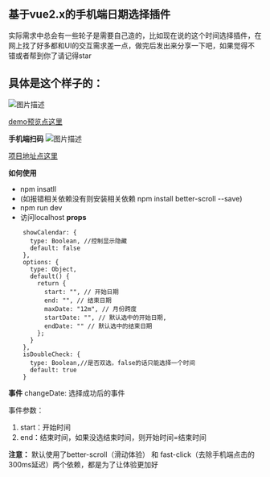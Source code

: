 基于vue2.x的手机端日期选择插件
---------------
实际需求中总会有一些轮子是需要自己造的，比如现在说的这个时间选择插件，在网上找了好多都和UI的交互需求差一点，做完后发出来分享一下吧，如果觉得不错或者帮到你了请记得star

具体是这个样子的：
---------
![图片描述][1]


[demo预览点这里][2]



**手机端扫码**
![图片描述][3]

[项目地址点这里][4]

 **如何使用**

 - npm insatll
 - (如报错相关依赖没有则安装相关依赖 npm install better-scroll --save)
 - npm run dev
 - 访问localhost
**props**

```
    showCalendar: {
      type: Boolean, //控制显示隐藏
      default: false
    },
    options: {
      type: Object,
      default() {
        return {
          start: "", // 开始日期
          end: "", // 结束日期
          maxDate: "12m", // 月份跨度
          startDate: "", // 默认选中的开始日期,
          endDate: "" // 默认选中的结束日期
        };
      }
    },
    isDoubleCheck: {
      type: Boolean,//是否双选，false的话只能选择一个时间
      default: true
    }
```
**事件**
    changeDate: 选择成功后的事件 
                
事件参数：           

 1. start：开始时间
 2. end：结束时间，如果没选结束时间，则开始时间=结束时间

**注意：**
    默认使用了better-scroll（滑动体验） 和 fast-click（去除手机端点击的300ms延迟）两个依赖，都是为了让体验更加好


  [1]: http://kol-statics.oss-cn-beijing.aliyuncs.com/2018-04-23/103733717aa85596889296f8ba51d32d338d20.gif
  [2]: http://47.95.9.245/amDatepicker/index.html#/
  [3]: http://kol-statics.oss-cn-beijing.aliyuncs.com/editor/103519bf5cd41f3a43875778d180072a752190.png
  [4]: https://github.com/Amterasu/datepicker
